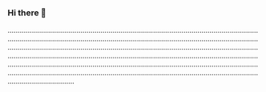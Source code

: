 ### Hi there 👋

.........................................................................................................................................................................................................................................................................................................................................................................................................................................................................................................................................................................................................................................................................................................................................................................................................